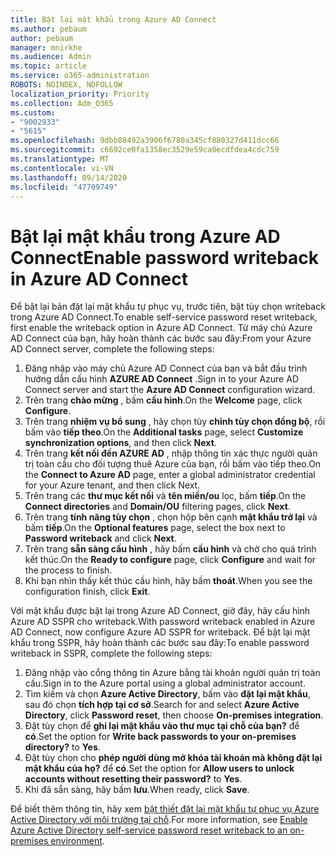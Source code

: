 ```yaml
---
title: Bật lại mật khẩu trong Azure AD Connect
ms.author: pebaum
author: pebaum
manager: mnirkhe
ms.audience: Admin
ms.topic: article
ms.service: o365-administration
ROBOTS: NOINDEX, NOFOLLOW
localization_priority: Priority
ms.collection: Adm_O365
ms.custom:
- "9002933"
- "5615"
ms.openlocfilehash: 9dbb88492a3906f6780a345cf880327d411dcc66
ms.sourcegitcommit: c6692ce0fa1358ec3529e59ca0ecdfdea4cdc759
ms.translationtype: MT
ms.contentlocale: vi-VN
ms.lasthandoff: 09/14/2020
ms.locfileid: "47709749"
---
```

# <a name="enable-password-writeback-in-azure-ad-connect"></a><span data-ttu-id="d6142-102">Bật lại mật khẩu trong Azure AD Connect</span><span class="sxs-lookup"><span data-stu-id="d6142-102">Enable password writeback in Azure AD Connect</span></span>

<span data-ttu-id="d6142-103">Để bật lại bản đặt lại mật khẩu tự phục vụ, trước tiên, bật tùy chọn writeback trong Azure AD Connect.</span><span class="sxs-lookup"><span data-stu-id="d6142-103">To enable self-service password reset writeback, first enable the writeback option in Azure AD Connect.</span></span> <span data-ttu-id="d6142-104">Từ máy chủ Azure AD Connect của bạn, hãy hoàn thành các bước sau đây:</span><span class="sxs-lookup"><span data-stu-id="d6142-104">From your Azure AD Connect server, complete the following steps:</span></span>

1. <span data-ttu-id="d6142-105">Đăng nhập vào máy chủ Azure AD Connect của bạn và bắt đầu trình hướng dẫn cấu hình **AZURE AD Connect** .</span><span class="sxs-lookup"><span data-stu-id="d6142-105">Sign in to your Azure AD Connect server and start the **Azure AD Connect** configuration wizard.</span></span>
2. <span data-ttu-id="d6142-106">Trên trang **chào mừng** , bấm **cấu hình**.</span><span class="sxs-lookup"><span data-stu-id="d6142-106">On the **Welcome** page, click **Configure**.</span></span>
3. <span data-ttu-id="d6142-107">Trên trang **nhiệm vụ bổ sung** , hãy chọn tùy **chỉnh tùy chọn đồng bộ**, rồi bấm vào **tiếp theo**.</span><span class="sxs-lookup"><span data-stu-id="d6142-107">On the **Additional tasks** page, select **Customize synchronization options**, and then click **Next**.</span></span>
4. <span data-ttu-id="d6142-108">Trên trang **kết nối đến AZURE AD** , nhập thông tin xác thực người quản trị toàn cầu cho đối tượng thuê Azure của bạn, rồi bấm vào tiếp theo.</span><span class="sxs-lookup"><span data-stu-id="d6142-108">On the **Connect to Azure AD** page, enter a global administrator credential for your Azure tenant, and then click Next.</span></span>
5. <span data-ttu-id="d6142-109">Trên trang các **thư mục kết nối** và **tên miền/ou** lọc, bấm **tiếp**.</span><span class="sxs-lookup"><span data-stu-id="d6142-109">On the **Connect directories** and **Domain/OU** filtering pages, click **Next**.</span></span>
6. <span data-ttu-id="d6142-110">Trên trang **tính năng tùy chọn** , chọn hộp bên cạnh **mật khẩu trở lại** và bấm **tiếp**.</span><span class="sxs-lookup"><span data-stu-id="d6142-110">On the **Optional features** page, select the box next to **Password writeback** and click **Next**.</span></span>
7. <span data-ttu-id="d6142-111">Trên trang **sẵn sàng cấu hình** , hãy bấm **cấu hình** và chờ cho quá trình kết thúc.</span><span class="sxs-lookup"><span data-stu-id="d6142-111">On the **Ready to configure** page, click **Configure** and wait for the process to finish.</span></span>
8. <span data-ttu-id="d6142-112">Khi bạn nhìn thấy kết thúc cấu hình, hãy bấm **thoát**.</span><span class="sxs-lookup"><span data-stu-id="d6142-112">When you see the configuration finish, click **Exit**.</span></span>

<span data-ttu-id="d6142-113">Với mật khẩu được bật lại trong Azure AD Connect, giờ đây, hãy cấu hình Azure AD SSPR cho writeback.</span><span class="sxs-lookup"><span data-stu-id="d6142-113">With password writeback enabled in Azure AD Connect, now configure Azure AD SSPR for writeback.</span></span>  <span data-ttu-id="d6142-114">Để bật lại mật khẩu trong SSPR, hãy hoàn thành các bước sau đây:</span><span class="sxs-lookup"><span data-stu-id="d6142-114">To enable password writeback in SSPR, complete the following steps:</span></span>

1. <span data-ttu-id="d6142-115">Đăng nhập vào cổng thông tin Azure bằng tài khoản người quản trị toàn cầu.</span><span class="sxs-lookup"><span data-stu-id="d6142-115">Sign in to the Azure portal using a global administrator account.</span></span>
2. <span data-ttu-id="d6142-116">Tìm kiếm và chọn **Azure Active Directory**, bấm vào **đặt lại mật khẩu**, sau đó chọn **tích hợp tại cơ sở**.</span><span class="sxs-lookup"><span data-stu-id="d6142-116">Search for and select **Azure Active Directory**, click **Password reset**, then choose **On-premises integration**.</span></span>
3. <span data-ttu-id="d6142-117">Đặt tùy chọn để **ghi lại mật khẩu vào thư mục tại chỗ của bạn?** để **có**.</span><span class="sxs-lookup"><span data-stu-id="d6142-117">Set the option for **Write back passwords to your on-premises directory?** to **Yes**.</span></span>
4. <span data-ttu-id="d6142-118">Đặt tùy chọn cho **phép người dùng mở khóa tài khoản mà không đặt lại mật khẩu của họ?** để **có**.</span><span class="sxs-lookup"><span data-stu-id="d6142-118">Set the option for **Allow users to unlock accounts without resetting their password?** to **Yes**.</span></span>
5. <span data-ttu-id="d6142-119">Khi đã sẵn sàng, hãy bấm **lưu**.</span><span class="sxs-lookup"><span data-stu-id="d6142-119">When ready, click **Save**.</span></span>

<span data-ttu-id="d6142-120">Để biết thêm thông tin, hãy xem [bật thiết đặt lại mật khẩu tự phục vụ Azure Active Directory với môi trường tại chỗ](https://docs.microsoft.com/azure/active-directory/authentication/tutorial-enable-sspr-writeback).</span><span class="sxs-lookup"><span data-stu-id="d6142-120">For more information, see [Enable Azure Active Directory self-service password reset writeback to an on-premises environment](https://docs.microsoft.com/azure/active-directory/authentication/tutorial-enable-sspr-writeback).</span></span>

